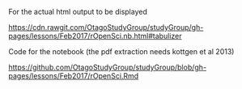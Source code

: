 For the actual html output to be displayed

https://cdn.rawgit.com/OtagoStudyGroup/studyGroup/gh-pages/lessons/Feb2017/rOpenSci.nb.html#tabulizer


Code for the notebook (the pdf extraction needs kottgen et al 2013)

https://github.com/OtagoStudyGroup/studyGroup/blob/gh-pages/lessons/Feb2017/rOpenSci.Rmd
